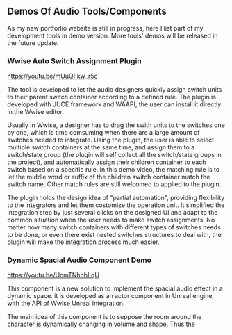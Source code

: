 
## Demos Of Audio Tools/Components

As my new portforlio website is still in progress, here I list part of my development tools in demo version. More tools' demos will be released in the future update.

### Wwise Auto Switch Assignment Plugin
<https://youtu.be/mUuQFkw_r5c>

The tool is developed to let the audio designers quickly assign switch units to their parent switch container according to a defined rule. The plugin is developed with JUCE framework and WAAPI, the user can install it directly in the Wwise editor.

Usually in Wwise, a designer has to drag the swith units to the switches one by one, which is time comsuming when there are a large amount of switches needed to integrate. Using the plugin, the user is able to select multiple switch containers at the same time, and assign them to a switch/state group (the plugin will self collect all the switch/state groups in the project), and automatically assign their children container to each switch based on a specific rule. In this demo video, the matching rule is to let the middle word or suffix of the children switch container match the switch name. Other match rules are still welcomed to applied to the plugin.  

The plugin holds the design idea of "partial automation", providing flexibility to the integrators and let them costomize the operation unit. It simplified the integration step by just several clicks on the designed UI and adapt to the common situation when the user needs to make switch assignments. No matter how many switch containers with different types of switches needs to be done, or even there exist nested switches structures to deal with, the plugin will make the integration process much easier.

### Dynamic Spacial Audio Component Demo
<https://youtu.be/UcmTNhhbLqU>

This component is a new solution to implement the spacial audio effect in a dynamic space. it is developed as an actor component in Unreal engine, with the API of Wwise Unreal integration.

The main idea of this component is to suppose the room around the character is dynamically changing in volume and shape. Thus the 